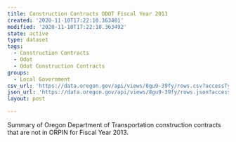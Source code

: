 ```yaml
---
title: Construction Contracts ODOT Fiscal Year 2013
created: '2020-11-10T17:22:10.363481'
modified: '2020-11-10T17:22:10.363492'
state: active
type: dataset
tags:
  - Construction Contracts
  - Odot
  - Odot Construction Contracts
groups:
  - Local Government
csv_url: 'https://data.oregon.gov/api/views/8gu9-39fy/rows.csv?accessType=DOWNLOAD'
json_url: 'https://data.oregon.gov/api/views/8gu9-39fy/rows.json?accessType=DOWNLOAD'
layout: post

---
```

Summary of Oregon Department of Transportation construction contracts that are not in ORPIN for Fiscal Year 2013.
